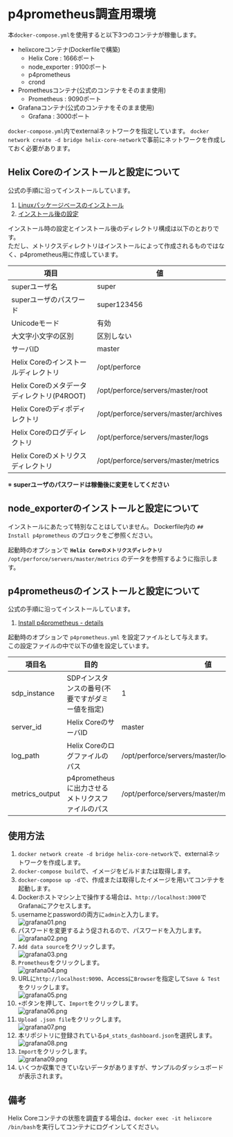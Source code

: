 # p4prometheus調査用環境
本```docker-compose.yml```を使用すると以下3つのコンテナが稼働します。
- helixcoreコンテナ(Dockerfileで構築)
  - Helix Core : 1666ポート
  - node_exporter : 9100ポート
  - p4prometheus
  - crond
- Prometheusコンテナ(公式のコンテナをそのまま使用)
  - Prometheus : 9090ポート
- Grafanaコンテナ(公式のコンテナをそのまま使用)
  - Grafana : 3000ポート

```docker-compose.yml```内でexternalネットワークを指定しています。
```docker network create -d bridge helix-core-network```で事前にネットワークを作成しておく必要があります。


## Helix Coreのインストールと設定について
公式の手順に沿ってインストールしています。
1. [Linuxパッケージベースのインストール](https://www.toyo.co.jp/files/user/img/product/ss/help/perforce/r19.1/manuals/p4sag/Content/P4SAG/install.linux.packages.install.html)
2. [インストール後の設定](https://www.toyo.co.jp/files/user/img/product/ss/help/perforce/r19.1/manuals/p4sag/Content/P4SAG/install.linux.packages.configure.html)

インストール時の設定とインストール後のディレクトリ構成は以下のとおりです。  
ただし、メトリクスディレクトリはインストールによって作成されるものではなく、p4prometheus用に作成しています。

項目 | 値
--- | ---
superユーザ名 | super
superユーザのパスワード | super123456
Unicodeモード | 有効
大文字小文字の区別 | 区別しない
サーバID | master
Helix Coreのインストールディレクトリ | /opt/perforce
Helix Coreのメタデータディレクトリ(P4ROOT) | /opt/perforce/servers/master/root
Helix Coreのディポディレクトリ | /opt/perforce/servers/master/archives
Helix Coreのログディレクトリ | /opt/perforce/servers/master/logs
Helix Coreのメトリクスディレクトリ | /opt/perforce/servers/master/metrics

※ **superユーザのパスワードは稼働後に変更をしてください**


## node_exporterのインストールと設定について
インストールにあたって特別なことはしていません。
Dockerfile内の ```## Install p4prometheus``` のブロックをご参照ください。

起動時のオプションで **```Helix Coreのメトリクスディレクトリ```** ```/opt/perforce/servers/master/metrics``` のデータを参照するように指示します。


## p4prometheusのインストールと設定について
公式の手順に沿ってインストールしています。
1. [Install p4prometheus - details](https://github.com/rcowham/p4prometheus#install-p4prometheus---details)

起動時のオプションで ```p4prometheus.yml``` を設定ファイルとして与えます。  
この設定ファイルの中で以下の値を設定しています。

項目名 | 目的 | 値
--- | --- | ---
sdp_instance | SDPインスタンスの番号(不要ですがダミー値を指定) | 1
server_id | Helix CoreのサーバID | master
log_path | Helix Coreのログファイルのパス | /opt/perforce/servers/master/logs/log
metrics_output | p4prometheusに出力させるメトリクスファイルのパス | /opt/perforce/servers/master/metrics/p4_cmds.prom


## 使用方法
1. ```docker network create -d bridge helix-core-network```で、externalネットワークを作成します。
2. ```docker-compose build```で、イメージをビルドまたは取得します。
3. ```docker-compose up -d```で、作成または取得したイメージを用いてコンテナを起動します。 
4. Dockerホストマシン上で操作する場合は、```http://localhost:3000```でGrafanaにアクセスします。
5. usernameとpasswordの両方に```admin```と入力します。  
  ![grafana01.png](https://github.com/p4misc/main/blob/master/p4prometheus/images/grafana01.png)
6. パスワードを変更するよう促されるので、パスワードを入力します。  
  ![grafana02.png](https://github.com/p4misc/main/blob/master/p4prometheus/images/grafana02.png)
7. ```Add data source```をクリックします。  
  ![grafana03.png](https://github.com/p4misc/main/blob/master/p4prometheus/images/grafana03.png)
8. ```Prometheus```をクリックします。  
  ![grafana04.png](https://github.com/p4misc/main/blob/master/p4prometheus/images/grafana04.png)
9. URLに```http://localhost:9090```、Accessに```Browser```を指定して```Save & Test```をクリックします。  
  ![grafana05.png](https://github.com/p4misc/main/blob/master/p4prometheus/images/grafana05.png)
10. ```+```ボタンを押して、```Import```をクリックします。  
  ![grafana06.png](https://github.com/p4misc/main/blob/master/p4prometheus/images/grafana06.png)
11. ```Upload .json file```をクリックします。  
  ![grafana07.png](https://github.com/p4misc/main/blob/master/p4prometheus/images/grafana07.png)
12. 本リポジトリに登録されている```p4_stats_dashboard.json```を選択します。  
  ![grafana08.png](https://github.com/p4misc/main/blob/master/p4prometheus/images/grafana08.png)
13. ```Import```をクリックします。  
  ![grafana09.png](https://github.com/p4misc/main/blob/master/p4prometheus/images/grafana09.png)
14. いくつか収集できていないデータがありますが、サンプルのダッシュボードが表示されます。

## 備考
Helix Coreコンテナの状態を調査する場合は、```docker exec -it helixcore /bin/bash```を実行してコンテナにログインしてください。
